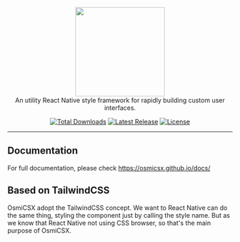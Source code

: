 <p align="center">
    <a href="https://github.com/OsmiCSX/osmicsx" target="_blank"><img width="200" src="https://avatars1.githubusercontent.com/u/62636998?s=200&v=4"></a><br>
    An utility React Native style framework for rapidly building custom user interfaces.
</p>

<p align="center">
    <a href="https://www.npmjs.com/package/osmicsx"><img src="https://img.shields.io/npm/dt/osmicsx.svg" alt="Total Downloads"></a>
    <a href="https://github.com/OsmiCSX/osmicsx/releases"><img src="https://img.shields.io/npm/v/osmicsx.svg" alt="Latest Release"></a>
    <a href="https://github.com/OsmiCSX/osmicsx/blob/master/LICENSE"><img src="https://img.shields.io/npm/l/osmicsx.svg" alt="License"></a>
</p>

------

## Documentation
For full documentation, please check https://osmicsx.github.io/docs/

## Based on TailwindCSS
OsmiCSX adopt the TailwindCSS concept. We want to React Native can do the same thing, styling the component just by calling the style name. But as we know that React Native not using CSS browser, so that's the main purpose of OsmiCSX.

